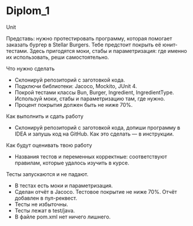 # Diplom_1

Unit

Представь: нужно протестировать программу, которая помогает заказать бургер в Stellar Burgers. Тебе предстоит покрыть её юнит-тестами. 
Здесь пригодятся моки, стабы и параметризация: где именно их использовать, реши самостоятельно.

Что нужно сделать
- Склонируй репозиторий с заготовкой кода.
- Подключи библиотеки: Jacoco, Mockito, JUnit 4.
- Покрой тестами классы Bun, Burger, Ingredient, IngredientType. Используй моки, стабы и параметризацию там, где нужно.
- Процент покрытия должен быть не ниже 70%.

Как выполнить и сдать работу
- Склонируй репозиторий с заготовкой кода, допиши программу в IDEA и запушь код на GitHub. Как это сделать — в инструкции.

Как будут оценивать твою работу
- Названия тестов и переменных корректные: соответствуют правилам, которые удалось изучить в курсе.

Тесты запускаются и не падают.
- В тестах есть моки и параметризация.
- Сделан отчёт в Jacoco. Тестовое покрытие не ниже 70%. Отчёт добавлен в пул-реквест.
- Тесты не избыточны.
- Тесты лежат в test/java.
- В файле pom.xml нет ничего лишнего.
